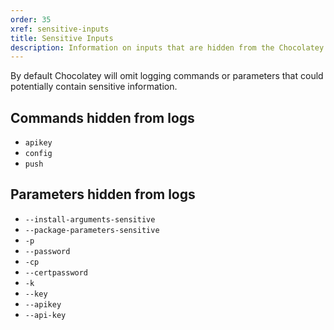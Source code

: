 ```yaml
---
order: 35
xref: sensitive-inputs
title: Sensitive Inputs
description: Information on inputs that are hidden from the Chocolatey logs if detected
---
```


By default Chocolatey will omit logging commands or parameters that could potentially contain sensitive information.

## Commands hidden from logs

* `apikey`
* `config`
* `push`

## Parameters hidden from logs

* `--install-arguments-sensitive`
* `--package-parameters-sensitive`
* `-p`
* `--password`
* `-cp`
* `--certpassword`
* `-k`
* `--key`
* `--apikey`
* `--api-key`
